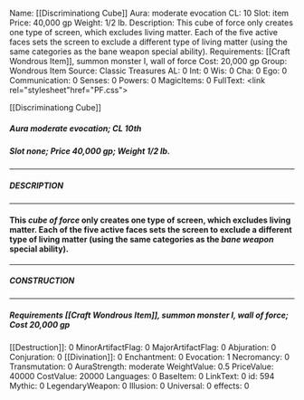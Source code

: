 Name: [[Discriminationg Cube]]
Aura: moderate evocation
CL: 10
Slot: item
Price: 40,000 gp
Weight: 1/2 lb.
Description: This cube of force only creates one type of screen, which excludes living matter. Each of the five active faces sets the screen to exclude a different type of living matter (using the same categories as the bane weapon special ability).
Requirements: [[Craft Wondrous Item]], summon monster I, wall of force
Cost: 20,000 gp
Group: Wondrous Item
Source: Classic Treasures
AL: 0
Int: 0
Wis: 0
Cha: 0
Ego: 0
Communication: 0
Senses: 0
Powers: 0
MagicItems: 0
FullText: <link rel="stylesheet"href="PF.css"><div class="heading"><p class="alignleft">[[Discriminationg Cube]]</p><div style="clear: both;"></div></div><div><h5><b>Aura </b>moderate evocation; <b>CL </b>10th</h5><h5><b>Slot </b>none; <b>Price </b>40,000 gp; <b>Weight </b>1/2 lb.</h5></div><hr/><div><h5><b>DESCRIPTION</b></h5></div><hr/><div><h4><p>This <i>cube of force</i> only creates one type of screen, which excludes living matter. Each of the five active faces sets the screen to exclude a different type of living matter (using the same categories as the <i>bane weapon</i> special ability).</p></h4></div><hr/><div><h5><b>CONSTRUCTION</b></h5></div><hr/><div><h5><b>Requirements </b>[[Craft Wondrous Item]], <i>summon monster I</i>, <i>wall of force</i>; <b>Cost </b>20,000 gp</h5></div>
[[Destruction]]: 0
MinorArtifactFlag: 0
MajorArtifactFlag: 0
Abjuration: 0
Conjuration: 0
[[Divination]]: 0
Enchantment: 0
Evocation: 1
Necromancy: 0
Transmutation: 0
AuraStrength: moderate
WeightValue: 0.5
PriceValue: 40000
CostValue: 20000
Languages: 0
BaseItem: 0
LinkText: 0
id: 594
Mythic: 0
LegendaryWeapon: 0
Illusion: 0
Universal: 0
effects: 0
